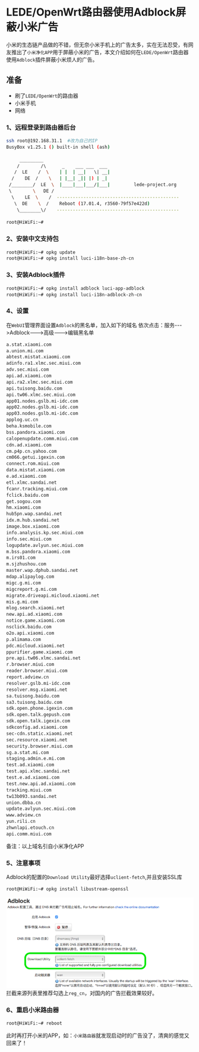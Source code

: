 # LEDE/OpenWrt路由器使用Adblock屏蔽小米广告

小米的生态链产品做的不错，但无奈小米手机上的广告太多，实在无法忍受，有网友推出了`小米净化APP`用于屏蔽小米的广告，本文介绍如何在`LEDE/OpenWrt`路由器使用`Adblock`插件屏蔽小米烦人的广告。
<!--more-->
## 准备
* 刷了`LEDE/OpenWrt`的路由器
* 小米手机
* 网络

### 1、远程登录到路由器后台
```sh
ssh root@192.168.31.1  #改为自己的IP
BusyBox v1.25.1 () built-in shell (ash)

     _________
    /        /\      _    ___ ___  ___
   /  LE    /  \    | |  | __|   \| __|
  /    DE  /    \   | |__| _|| |) | _|
 /________/  LE  \  |____|___|___/|___|         lede-project.org
 \        \   DE /
  \    LE  \    /  ----------------------------------------------
   \  DE    \  /    Reboot (17.01.4, r3560-79f57e422d)
    \________\/    ----------------------------------------------

root@HiWiFi:~#
```
### 2、安装中文支持包
```sh
root@HiWiFi:~# opkg update
root@HiWiFi:~# opkg install luci-i18n-base-zh-cn
```
### 3、安装Adblock插件
```sh
root@HiWiFi:~# opkg install adblock luci-app-adblock 
root@HiWiFi:~# opkg install luci-i18n-adblock-zh-cn
```
### 4、设置
在`WebUI`管理界面设置`Adblock`的黑名单，加入如下的域名
依次点击：服务--->Adblock--->高级--->编辑黑名单
```sh
a.stat.xiaomi.com
a.union.mi.com
abtest.mistat.xiaomi.com
adinfo.ra1.xlmc.sec.miui.com
adv.sec.miui.com
api.ad.xiaomi.com
api.ra2.xlmc.sec.miui.com
api.tuisong.baidu.com
api.tw06.xlmc.sec.miui.com
app01.nodes.gslb.mi-idc.com
app02.nodes.gslb.mi-idc.com
app03.nodes.gslb.mi-idc.com
applog.uc.cn
beha.ksmobile.com
bss.pandora.xiaomi.com
calopenupdate.comm.miui.com
cdn.ad.xiaomi.com
cm.p4p.cn.yahoo.com
cm066.getui.igexin.com
connect.rom.miui.com
data.mistat.xiaomi.com
e.ad.xiaomi.com
etl.xlmc.sandai.net
fcanr.tracking.miui.com
fclick.baidu.com
get.sogou.com
hm.xiaomi.com
hub5pn.wap.sandai.net
idx.m.hub.sandai.net
image.box.xiaomi.com
info.analysis.kp.sec.miui.com
info.sec.miui.com
logupdate.avlyun.sec.miui.com
m.bss.pandora.xiaomi.com
m.irs01.com
m.sjzhushou.com
master.wap.dphub.sandai.net
mdap.alipaylog.com
migc.g.mi.com
migcreport.g.mi.com
migrate.driveapi.micloud.xiaomi.net
mis.g.mi.com
mlog.search.xiaomi.net
new.api.ad.xiaomi.com
notice.game.xiaomi.com
nsclick.baidu.com
o2o.api.xiaomi.com
p.alimama.com
pdc.micloud.xiaomi.net
ppurifier.game.xiaomi.com
pre.api.tw06.xlmc.sandai.net
r.browser.miui.com
reader.browser.miui.com
report.adview.cn
resolver.gslb.mi-idc.com
resolver.msg.xiaomi.net
sa.tuisong.baidu.com
sa3.tuisong.baidu.com
sdk.open.phone.igexin.com
sdk.open.talk.gepush.com
sdk.open.talk.igexin.com
sdkconfig.ad.xiaomi.com
sec-cdn.static.xiaomi.net
sec.resource.xiaomi.net
security.browser.miui.com
sg.a.stat.mi.com
staging.admin.e.mi.com
test.ad.xiaomi.com
test.api.xlmc.sandai.net
test.e.ad.xiaomi.com
test.new.api.ad.xiaomi.com
tracking.miui.com
tw13b093.sandai.net
union.dbba.cn
update.avlyun.sec.miui.com
www.adview.cn
yun.rili.cn
zhwnlapi.etouch.cn
api.comm.miui.com
```
备注：以上域名引自小米净化APP

### 5、注意事项
Adblock的配置的`Download Utility`最好选择`uclient-fetch`,并且安装SSL库
```sh
root@HiWiFi:~# opkg install libustream-openssl
```
![ad](/images/adblocka.png "AdBlock")
拦截来源列表里推荐勾选上`reg_cn`，对国内的广告拦截效果较好。
### 6、重启小米路由器
```sh
root@HiWiFi:~# reboot
```
此时再打开小米的APP，如：`小米路由器`就发现启动时的广告没了，清爽的感觉又回来了！
